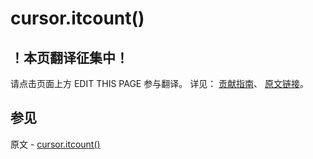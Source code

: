 # cursor.itcount()

## ！本页翻译征集中！

请点击页面上方 EDIT THIS PAGE 参与翻译。
详见：
[贡献指南]( https://github.com/JinMuInfo/MongoDB-Manual-zh/blob/master/CONTRIBUTING.md )、
[原文链接](  https://docs.mongodb.com/manual/reference/method/cursor.itcount/  )。

## 参见

原文 - [cursor.itcount()]( https://docs.mongodb.com/manual/reference/method/cursor.itcount/ )

